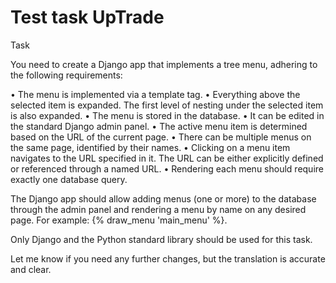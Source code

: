 # Test task UpTrade


Task

You need to create a Django app that implements a tree menu, adhering to the following requirements:

 • The menu is implemented via a template tag.
 • Everything above the selected item is expanded. The first level of nesting under the selected item is also expanded.
 • The menu is stored in the database.
 • It can be edited in the standard Django admin panel.
 • The active menu item is determined based on the URL of the current page.
 • There can be multiple menus on the same page, identified by their names.
 • Clicking on a menu item navigates to the URL specified in it. The URL can be either explicitly defined or referenced through a named URL.
 • Rendering each menu should require exactly one database query.

The Django app should allow adding menus (one or more) to the database through the admin panel and rendering a menu by name on any desired page. For example: {% draw_menu 'main_menu' %}.

Only Django and the Python standard library should be used for this task.

Let me know if you need any further changes, but the translation is accurate and clear.
